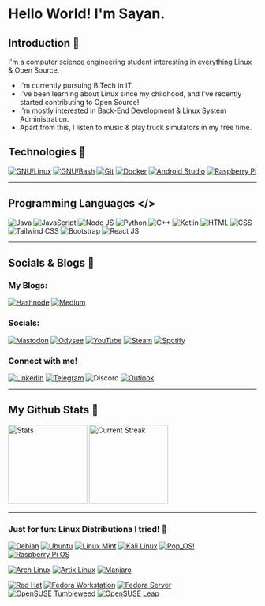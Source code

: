# **Hello World!** I'm Sayan. 

## Introduction 👋
I'm a computer science engineering student interesting in everything Linux & Open Source.
- I'm currently pursuing B.Tech in IT.
- I've been learning about Linux since my childhood, and I've recently started contributing to Open Source!
- I'm mostly interested in Back-End Development & Linux System Administration.
- Apart from this, I listen to music & play truck simulators in my free time.

## Technologies 🧱
<a href="https://github.com/torvalds/linux" target="_blank">![GNU/Linux](https://img.shields.io/badge/GNU/Linux-003366?style=for-the-badge&logo=linux&logoColor=FFFFFF)</a>
<a href="https://www.gnu.org/software/bash" target="_blank">![GNU/Bash](https://img.shields.io/badge/GNU%2FBash-4EAA25?style=for-the-badge&logo=gnubash&logoColor=FFFFFF)</a>
<a href="https://git-scm.com/" target="_blank">![Git](https://img.shields.io/badge/Git-F05032?style=for-the-badge&logo=git&logoColor=FFFFFF)</a>
<a href="https://www.docker.com" target="_blank">![Docker](https://img.shields.io/badge/Docker-2496ED?style=for-the-badge&logo=docker&logoColor=FFFFFF)</a>
<a href="https://developer.android.com/studio" target="_blank">![Android Studio](https://img.shields.io/badge/Android%20Studio-3DDC84?style=for-the-badge&logo=androidstudio&logoColor=FFFFFF)</a>
<a href="https://www.raspberrypi.com/" target="_blank">![Raspberry Pi](https://img.shields.io/badge/Raspberry%20Pi-F05032?style=for-the-badge&logo=raspberrypi&logoColor=FFFFFF)</a>
<hr>

## Programming Languages </>
![Java](https://img.shields.io/badge/Java-F80000?style=for-the-badge&logo=oracle&logoColor=FFFFFF)
![JavaScript](https://img.shields.io/badge/JavaScript-F7DF1E?style=for-the-badge&logo=javascript&logoColor=000000)
![Node JS](https://img.shields.io/badge/Node.js-339933?style=for-the-badge&logo=nodedotjs&logoColor=FFFFFF)
![Python](https://img.shields.io/badge/Python-3776AB?style=for-the-badge&logo=python&logoColor=FFFFFF)
![C++](https://img.shields.io/badge/C%2B%2B-00599C?style=for-the-badge&logo=cplusplus&logoColor=FFFFFF)
![Kotlin](https://img.shields.io/badge/Kotlin-7F52FF?style=for-the-badge&logo=kotlin&logoColor=FFFFFF)
![HTML](https://img.shields.io/badge/HTML-E34F26?style=for-the-badge&logo=html5&logoColor=FFFFFF)
![CSS](https://img.shields.io/badge/CSS-1572B6?style=for-the-badge&logo=css3&logoColor=FFFFFF)
![Tailwind CSS](https://img.shields.io/badge/Tailwind_CSS-06B6D4?style=for-the-badge&logo=tailwindcss&logoColor=FFFFFF)
![Bootstrap](https://img.shields.io/badge/Bootstrap-7952B3?style=for-the-badge&logo=bootstrap&logoColor=FFFFFF)
![React JS](https://img.shields.io/badge/React.js-61DAFB?style=for-the-badge&logo=react&logoColor=000000)
<hr>

## Socials & Blogs 🔗
### My Blogs:
<a href="https://hashnode.com/@sayan713" target="_blank">![Hashnode](https://img.shields.io/badge/Hashnode-2962FF?style=for-the-badge&logo=hashnode&logoColor=FFFFFF)</a>
<a href="https://medium.com/@sayan713" target="_blank">![Medium](https://img.shields.io/badge/Medium-000000?style=for-the-badge&logo=medium&logoColor=FFFFFF)</a>
<br>

### Socials:
<a href="mastodon.social/@sayan111" target="_blank">![Mastodon](https://img.shields.io/badge/Mastodon-6364FF?style=for-the-badge&logo=mastodon&logoColor=FFFFFF)</a>
<a href="https://odysee.com/@Sayan:27d6d4a2a5c6a63452c0f4e735e85c11302c6937" target="_blank">![Odysee](https://img.shields.io/badge/Odysee-EF1970?style=for-the-badge&logo=odysee&logoColor=FFFFFF)</a>
<a href="https://www.youtube.com/@sayan1122" target="_blank">![YouTube](https://img.shields.io/badge/YouTube-FF0000?style=for-the-badge&logo=youtube&logoColor=FFFFFF)</a>
<a href="https://steamcommunity.com/profiles/76561199190459916" target="_blank">![Steam](https://img.shields.io/badge/Steam-000000?style=for-the-badge&logo=steam&logoColor=FFFFFF)</a>
<a href="https://open.spotify.com/user/e39bpmy567zzexokro0navfky?si=b08d4472a6f14bb2" target="_blank">![Spotify](https://img.shields.io/badge/Spotify-1DB954?style=for-the-badge&logo=spotify&logoColor=FFFFFF&link=https%3A%2F%2Fopen.spotify.com%2Fuser%2Fe39bpmy567zzexokro0navfky%3Fsi%3Daa6f053aa69e4866)</a>
<br>

### Connect with me!
<a href="https://www.linkedin.com/in/sayan-de-5360161b7" target="_blank">![LinkedIn](https://img.shields.io/badge/LinkedIn-0A66C2?style=for-the-badge&logo=linkedin&logoColor=FFFFFF)</a>
<a href="https://t.me/sayan7113" target="_blank">![Telegram](https://img.shields.io/badge/Telegram-26A5E4?style=for-the-badge&logo=telegram&logoColor=FFFFFF)</a>
![Discord](https://img.shields.io/badge/Discord-sayan1-5865F2?style=for-the-badge&logo=discord&logoColor=FFFFFF&labelColor=%235865F2&color=41454A)
<a href="mailto:sayande1122@outlook.in" target="_blank">![Outlook](https://img.shields.io/badge/Mail-0078D4?style=for-the-badge&logo=microsoftoutlook&logoColor=FFFFFF)</a>
<hr>

## My Github Stats 🔄
<div align="left">
    <img height="160dp" src="https://github-readme-stats.vercel.app/api?username=sayande717&theme=highcontrast&show_icons=true&hide_border=true&count_private=true&hide_title=true" alt="Stats" /> <img height="160dp" src="https://github-readme-streak-stats.herokuapp.com/?user=sayande717&theme=highcontrast&hide_border=true" alt="Current Streak" />
</div>
<hr>

### Just for fun: Linux Distributions I tried! 🐧
<a href="https://www.debian.org" target="_blank">![Debian](https://img.shields.io/badge/Debian-A81D33?style=for-the-badge&logo=debian&logoColor=FFFFFF)</a>
<a href="https://ubuntu.com" target="_blank">![Ubuntu](https://img.shields.io/badge/Ubuntu-E95420?style=for-the-badge&logo=ubuntu&logoColor=FFFFFF)</a>
<a href="https://linuxmint.com" target="_blank">![Linux Mint](https://img.shields.io/badge/Linux%20Mint-87CF3E?style=for-the-badge&logo=linuxmint&logoColor=FFFFFF)</a>
<a href="https://www.kali.org" target="_blank">![Kali Linux](https://img.shields.io/badge/Kali%20Linux-557C94?style=for-the-badge&logo=kalilinux&logoColor=FFFFFFF)</a>
<a href="https://pop.system76.com" target="_blank">![Pop_OS!](https://img.shields.io/badge/Pop__OS!-48B9C7?style=for-the-badge&logo=popos&logoColor=FFFFFF)</a>
<a href="https://www.raspberrypi.com/software" target="_blank">![Raspberry Pi OS](https://img.shields.io/badge/Raspberry%20Pi%20OS-A22846?style=for-the-badge&logo=raspberrypi&logoColor=FFFFFF)</a>
<br>

<a href="https://archlinux.org">![Arch Linux](https://img.shields.io/badge/Arch%20Linux-1793D1?style=for-the-badge&logo=archlinux&logoColor=FFFFFF)</a>
<a href="https://artixlinux.org">![Artix Linux](https://img.shields.io/badge/Artix%20Linux-10A0CC?style=for-the-badge&logo=artixlinux&logoColor=FFFFFF)</a>
<a href="https://manjaro.org">![Manjaro](https://img.shields.io/badge/Manjaro-35BF5C?style=for-the-badge&logo=manjaro&logoColor=FFFFFF)</a>
<br>

<a href="https://www.redhat.com/en/technologies/linux-platforms/enterprise-linux">![Red Hat](https://img.shields.io/badge/Red%20Hat-EE0000?style=for-the-badge&logo=redhat&logoColor=FFFFFF)</a>
<a href="https://www.fedoraproject.org/workstation">![Fedora Workstation](https://img.shields.io/badge/Fedora%20Workstation-51A2DA?style=for-the-badge&logo=fedora&logoColor=FFFFFF)</a>
<a href="https://www.fedoraproject.org/server">![Fedora Server](https://img.shields.io/badge/Fedora%20Server-51A2DA?style=for-the-badge&logo=fedora&logoColor=FFFFFF)</a>
<a href="https://get.opensuse.org/tumbleweed">![OpenSUSE Tumbleweed](https://img.shields.io/badge/OpenSUSE%20Tumbleweed-73BA25?style=for-the-badge&logo=opensuse&logoColor=FFFFFF)</a>
<a href="https://get.opensuse.org/leap">![OpenSUSE Leap](https://img.shields.io/badge/OpenSUSE%20Leap-73BA25?style=for-the-badge&logo=opensuse&logoColor=FFFFFF)</a>